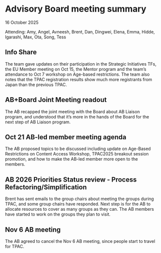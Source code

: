 # Advisory Board meeting summary

16 October 2025

Attending: Amy, Angel, Avneesh, Brent, Dan, Dingwei, Elena, Emma, Hidde, Igarashi, Max, Ota, Song, Tess

## Info Share
The team gave updates on their participation in the Strategic Initiatives TFs, the EU Member meeting on Oct 15, the Mentor program
and the team’s attendance to Oct 7 workshop on Age-based restrictions. The team also notes that the TPAC registration results show
much more registrants from Japan than the previous TPAC.

## AB+Board Joint Meeting readout
The AB recapped the joint meeting with the Board about AB Liaison program, and understood that it’s more in the hands of the Board
for the next step of AB Liaison program.

## Oct 21 AB-led member meeting agenda
The AB proposed topics to be discussed including update on Age-Based Restrictions on Content Access Workshop, TPAC2025 breakout
session promotion, and how to make the AB-led member more open to the members.

## AB 2026 Priorities Status review - Process Refactoring/Simplification
Brent has sent emails to the group chairs about meeting the groups during TPAC, and some group chairs have responded. Next step is
for the AB to allocate resources to cover as many groups as they can. The AB members have started to work on the groups they plan to
visit.

## Nov 6 AB meeting
The AB agreed to cancel the Nov 6 AB meeting, since people start to travel for TPAC.

